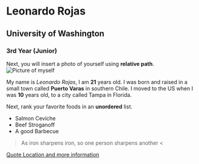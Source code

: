 # Leonardo Rojas
## University of Washington
### 3rd Year (Junior)

Next, you will insert a photo of yourself using **relative path**.
![Picture of myself](/./../../../../../Fun/Trip/Leonardo.jpg)

My name is *Leonardo Rojas*, I am **21** years old. I was born and raised in a small town called **Puerto Varas** in southern Chile. I moved to the US when I was **10** years old, to a city called Tampa in Florida.

Next, rank your favorite foods in an **unordered** list.
- Salmon Ceviche
- Beef Stroganoff
- A good Barbecue


> As iron sharpens iron, so one person sharpens another <

[Quote Location and more information](https://www.biblegateway.com/passage/?search=Proverbs+27%3A17&version=NIV)
